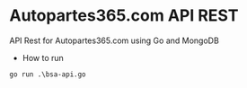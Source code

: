 # Autopartes365.com API REST
API Rest for Autopartes365.com using Go and MongoDB

* How to run
```cmd
go run .\bsa-api.go
```
